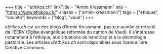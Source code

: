 +++
title = "ethikos.ch"
linkTitle = "Armin Kressmann"
site = "https://www.ethikos.ch/"
aliases = ["armin-kressmann"]
tags = ["éthique", "société"]
keywords = ["blog", "vaud"]
+++

*ethikos.ch* est un des blogs d’Armin Kressmann, pasteur aumônier retraité de l’EERV (Église évangélique réformée du canton de Vaud). Il s’intéresse notamment à l’éthique, aux situations de handicap et à la déontologie pastorale. Les articles d’*ethikos.ch* sont disponibles sous licence libre Creative Commons.
